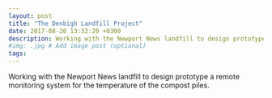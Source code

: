 ```yaml
---
layout: post
title: "The Denbigh Landfill Project"
date: 2017-08-20 13:32:20 +0300
description: Working with the Newport News landfill to design prototype a remote monitoring system for the temperature of the compost piles. # Add post description (optional)
#img: .jpg # Add image post (optional)
tags:
---
```


Working with the Newport News landfill to design prototype a remote monitoring system for the temperature of the compost piles.